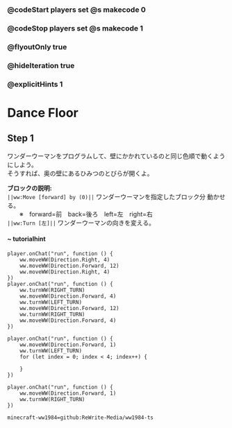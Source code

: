 ### @codeStart players set @s makecode 0
### @codeStop players set @s makecode 1

### @flyoutOnly true
### @hideIteration true
### @explicitHints 1

# Dance Floor

## Step 1
ワンダーウーマンをプログラムして、壁にかかれているのと同じ色順で動くようにしよう。  
そうすれば、奥の壁にあるひみつのとびらが開くよ。

**ブロックの説明:**  
``||ww:Move [forward] by (0)||`` ワンダーウーマンを指定したブロック分 動かせる。  
　　※　forward=前　back=後ろ　left=左　right=右  
``||ww:Turn [左]||`` ワンダーウーマンの向きを変える。  

#### ~ tutorialhint 
```blocks
player.onChat("run", function () {
    ww.moveWW(Direction.Right, 4)
    ww.moveWW(Direction.Forward, 12)
    ww.moveWW(Direction.Right, 4)
})
player.onChat("run", function () {
    ww.turnWW(RIGHT_TURN)
    ww.moveWW(Direction.Forward, 4)
    ww.turnWW(LEFT_TURN)
    ww.moveWW(Direction.Forward, 12)
    ww.turnWW(RIGHT_TURN)
    ww.moveWW(Direction.Forward, 4)
})

```
```ghost
player.onChat("run", function () {
    ww.moveWW(Direction.Forward, 1)
    ww.turnWW(LEFT_TURN)
    for (let index = 0; index < 4; index++) {
        
    }
})
```
```template
player.onChat("run", function () {
    ww.moveWW(Direction.Forward, 1)
    ww.turnWW(RIGHT_TURN)
})
```
```package
minecraft-ww1984=github:ReWrite-Media/ww1984-ts
```